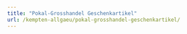 ```yaml
---
title: "Pokal-Grosshandel Geschenkartikel"
url: /kempten-allgaeu/pokal-grosshandel-geschenkartikel/
---
```

